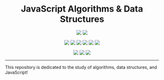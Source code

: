 <h1 align="center">JavaScript Algorithms & Data Structures</h1>

<p align="center">
  <a href="https://standardjs.com"><img src="https://img.shields.io/badge/code_style-standard-brightgreen.svg"></a>
  <a href="https://github.com/JCPedroza/algorithms-and-data-structures-js/blob/master/LICENSE"><img src="https://img.shields.io/github/license/jcpedroza/algorithms-and-data-structures-js"></a>
</p>

<p align="center">
  <img src="https://img.shields.io/github/contributors/JCPedroza/algorithms-and-data-structures-js">
  <img src="https://img.shields.io/github/commit-activity/m/JCPedroza/algorithms-and-data-structures-js">
  <img src="https://img.shields.io/github/issues-raw/JCPedroza/algorithms-and-data-structures-js">
  <img src="https://img.shields.io/github/issues-closed-raw/JCPedroza/algorithms-and-data-structures-js">
  <img src="https://img.shields.io/github/issues-pr-raw/JCPedroza/algorithms-and-data-structures-js">
  <img src="https://img.shields.io/github/issues-pr-closed-raw/JCPedroza/algorithms-and-data-structures-js">
</p>

<p align="center">
  <img src="https://img.shields.io/tokei/lines/github/jcpedroza/algorithms-and-data-structures-js">
  <img src="https://img.shields.io/github/languages/code-size/jcpedroza/algorithms-and-data-structures-js">
  <img src="https://img.shields.io/github/repo-size/jcpedroza/algorithms-and-data-structures-js">
</p>

<hr>

<p>This repository is dedicated to the study of algorithms, data structures, and JavaScript!</p>
